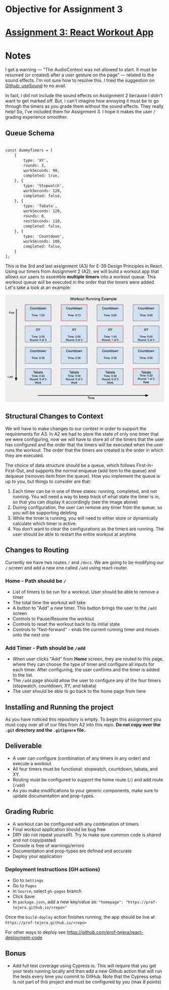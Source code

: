 # Objective for Assignment 3

# [Assignment 3: React Workout App](https://main.d3qx7tqe2ida13.amplifyapp.com/)

# Notes
I get a warning — "The AudioContext was not allowed to start. It must be resumed (or created) after a user gesture on the page" — related to the sound effects. I'm not sure how to resolve this. I tried the suggestion on [Github: useSound](https://github.com/joshwcomeau/use-sound/issues/22) to no avail. 

In fact, I did not include the sound effects on Assignment 2 because I didn't want to get marked off. But, I can't imagine how annoying it must be to go through the timers as you grade them without the sound effects. They really help! So, I've included them for Assignment 3. I hope it makes the user / grading experience smoother. 

## Queue Schema

```

const dummyTimers = [
    {
        type: 'XY',
        rounds: 3,
        workSeconds: 90, 
        completed: true, 
    }, {
        type: 'Stopwatch',
        workSeconds: 120, 
        completed: false, 
    }, {
        type: 'Tabata',
        workSeconds: 120,
        rounds: 8,
        restSeconds: 110,
        completed: false, 
    }, {
        type: 'Countdown',
        workSeconds: 180,
        completed: false, 
    }
];
```

This is the 3rd and last assignment (A3) for E-39 Design Principles in React. Using our timers from Assignment 2 (A2), we will build a workout app that allows our users to assemble **multiple timers** into a workout queue. This workout queue will be executed in the order that the timers were added. Let's take a look at an example:

![Workout example 1](images/example_workout.png)

## Structural Changes to Context

We will have to make changes to our context in order to support the requirements for A3. In A2 we had to store the state of only one timer that we were configuring, now we will have to store all of the timers that the user has configured and the order that the timers will be executed when the user runs the workout. The order that the timers are created is the order in which they are executed.

The choice of data structure should be a queue, which follows First-In-First-Out, and supports the normal enqueue (add item to the queue) and dequeue (removes item from the queue). How you implement the queue is up to you, but things to consider are that:

1. Each timer can be in one of three states: running, completed, and not running. You will need a way to keep track of what state the timer is in, so that you can display it accordingly (see the image above) 
2. During configuration, the user can remove any timer from the queue, so you will be supporting deleting
3. While the timer is running, you will need to either store or dynamically calculate which timer is active. 
4. You don't want to clear the configurations as the timers are running. The user should be able to restart the entire workout at anytime

## Changes to Routing

Currently we have two routes `/` and `/docs`. We are going to be modifying our `/` screen and add a new one called `/add` using react-router.
### Home - Path should be `/`

- List of timers to be run for a workout. User should be able to remove a timer
- The total time the workout will take
- A button to "Add" a new timer. This button brings the user to the `/add` screen
- Controls to Pause/Resume the workout
- Controls to reset the workout back to its initial state
- Controls to "fast-forward" - ends the current running timer and moves onto the next one

### Add Timer - Path should be `/add`

- When user clicks "Add" from **Home** screen, they are routed to this page, where they can choose the type of timer and configure all inputs for each timer. After configuring, the user confirms and the timer is added to the list.
- The `/add` page should allow the user to configure any of the four timers (stopwatch, countdown, XY, and tabata)
- The user should be able to go back to the home page from here
## Installing and Running the project

As you have noticed this repository is empty. To begin this assignment you must copy over all of our files from A2 into this repo. **Do not copy over the `.git` directory and the `.gitignore` file.**. 

## Deliverable
- A user can configure (combination of any timers in any order) and execute a workout 
- All four timers must be functional: stopwatch, countdown, tabata, and XY.
- Routing must be configured to support the home route (`/`) and add route (`/add`)
- As you make modifications to your generic components, make sure to update documentation and prop-types. 


## Grading Rubric
- A workout can be configured with any combination of timers
- Final workout application should be bug free
- DRY (do not repeat yourself). Try to make sure common code is shared and not copy/pasted
- Console is free of warnings/errors
- Documentation and prop-types are defined and accurate
- Deploy your application

### Deployment Instructions (GH actions)

- Go to `Settings`
- Go to `Pages`
- in `Source`, select `gh-pages` branch
- Click Save
- In `package.json`, add a new key/value as: `"homepage": "https://prof-tejera.github.io/<repo>"`

Once the `build-deploy` action finishes running, the app should be live
at `https://prof-tejera.github.io/<repo>`

For other ways to deploy see https://github.com/prof-tejera/react-deployment-code

## Bonus

- Add full test coverage using Cypress.io. This will require that you get your tests running locally and then add a new Github action that will run the tests every time you commit to GitHub. Note that the Cypress setup is not part of this project and must be configured by you (max 8 points)
